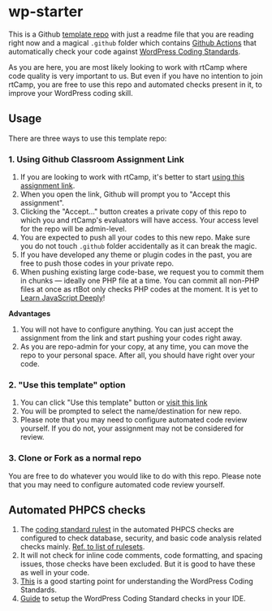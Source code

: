 # wp-starter

This is a Github [template repo](https://help.github.com/en/github/creating-cloning-and-archiving-repositories/creating-a-template-repository) with just a readme file that you are reading right now and a magical `.github` folder which contains [Github Actions](https://github.com/features/actions) that automatically check your code against [WordPress Coding Standards](https://make.wordpress.org/core/handbook/best-practices/coding-standards/).

As you are here, you are most likely looking to work with rtCamp where code quality is very important to us. But even if you have no intention to join rtCamp, you are free to use this repo and automated checks present in it, to improve your WordPress coding skill. 

## Usage

There are three ways to use this template repo:

### 1. Using Github Classroom Assignment Link

1. If you are looking to work with rtCamp, it's better to start [using this assignment link](https://classroom.github.com/a/sC4KV_YZ).
2. When you open the link, Github will prompt you to "Accept this assignment". 
3. Clicking the "Accept..." button creates a private copy of this repo to which you and rtCamp's evaluators will have access. Your access level for the repo will be admin-level.
4. You are expected to push all your codes to this new repo. Make sure you do not touch `.github` folder accidentally as it can break the magic.
5. If you have developed any theme or plugin codes in the past, you are free to push those codes in your private repo. 
6. When pushing existing large code-base, we request you to commit them in chunks — ideally one PHP file at a time. You can commit all non-PHP files at once as rtBot only checks PHP codes at the moment. It is yet to [Learn JavaScript Deeply](https://wesbos.com/learn-javascript)!

**Advantages**
1. You will not have to configure anything. You can just accept the assignment from the link and start pushing your codes right away. 
2. As you are repo-admin for your copy, at any time, you can move the repo to your personal space. After all, you should have right over your code. 

### 2. "Use this template" option 

1. You can click "Use this template" button or [visit this link](https://github.com/rtlearn/wp-starter/generate)
2. You will be prompted to select the name/destination for new repo. 
3. Please note that you may need to configure automated code review yourself. If you do not, your assignment may not be considered for review.
   
### 3. Clone or Fork as a normal repo

You are free to do whatever you would like to do with this repo. Please note that you may need to configure automated code review yourself.

## Automated PHPCS checks
1. The [coding standard rulest](phpcs.xml) in the automated PHPCS checks are configured to check database, security, and basic code analysis related checks mainly. [Ref. to list of rulesets](https://github.com/WordPress/WordPress-Coding-Standards#rulesets).
2. It will not check for inline code comments, code formatting, and spacing issues, those checks have been excluded. But it is good to have these as well in your code.
3. [This](https://learn.rtcamp.com/lessons/coding-standards-and-best-practices/) is a good starting point for understanding the WordPress Coding Standards.
4. [Guide](https://github.com/WordPress/WordPress-Coding-Standards#using-phpcs-and-wpcs-from-within-your-ide) to setup the WordPress Coding Standard checks in your IDE.
